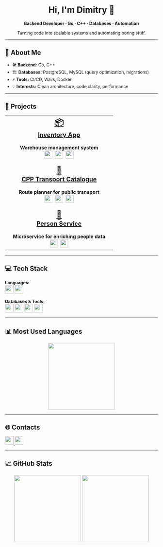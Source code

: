 <div align="center">
  <h1>Hi, I'm Dimitry 👋</h1>
  <p><b>Backend Developer · Go · C++ · Databases · Automation</b></p>
  <p>Turning code into scalable systems and automating boring stuff.</p>
</div>

---

## 🚀 About Me

- 🛠️ **Backend:** Go, C++
- 🏗️ **Databases:** PostgreSQL, MySQL (query optimization, migrations)
- ⚡ **Tools:** CI/CD, Wails, Docker
- 💡 **Interests:** Clean architecture, code clarity, performance

---

## 🚀 Projects

<div align="center">

<table>
  <tr>
    <td width="340" align="center" valign="top">
      <a href="https://github.com/k1lls3x/inventory-app" style="font-size:20px; font-weight:bold;">
        <span style="font-size:28px;">📦</span><br>
        <b>Inventory App</b>
      </a>
      <br><br>
      <b>Warehouse management system</b><br>
      <img src="https://img.shields.io/badge/Go-00ADD8?logo=go&logoColor=white&style=for-the-badge" height="26"/>&nbsp;
      <img src="https://img.shields.io/badge/PostgreSQL-316192?logo=postgresql&logoColor=white&style=for-the-badge" height="26"/>&nbsp;
      <img src="https://img.shields.io/badge/Wails-FF0000?style=for-the-badge" height="26"/>
    </td>
  </tr>
  <tr><td height="12"></td></tr>
  <tr>
    <td width="340" align="center" valign="top">
      <a href="https://github.com/k1lls3x/cpp-transport-catalogue" style="font-size:20px; font-weight:bold;">
        <span style="font-size:28px;">🚌</span><br>
        <b>CPP Transport Catalogue</b>
      </a>
      <br><br>
      <b>Route planner for public transport</b><br>
      <img src="https://img.shields.io/badge/C++-00599C?logo=c%2B%2B&logoColor=white&style=for-the-badge" height="26"/>&nbsp;
      <img src="https://img.shields.io/badge/JSON-000000?logo=json&logoColor=white&style=for-the-badge" height="26"/>&nbsp;
      <img src="https://img.shields.io/badge/SVG-ffb13b?style=for-the-badge" height="26"/>
    </td>
  </tr>
  <tr><td height="12"></td></tr>
  <tr>
    <td width="340" align="center" valign="top">
      <a href="https://github.com/k1lls3x/person-service" style="font-size:20px; font-weight:bold;">
        <span style="font-size:28px;">👤</span><br>
        <b>Person Service</b>
      </a>
      <br><br>
      <b>Microservice for enriching people data</b><br>
      <img src="https://img.shields.io/badge/Go-00ADD8?logo=go&logoColor=white&style=for-the-badge" height="26"/>&nbsp;
      <img src="https://img.shields.io/badge/PostgreSQL-316192?logo=postgresql&logoColor=white&style=for-the-badge" height="26"/>
    </td>
  </tr>
</table>
</div>

---

## 💻 Tech Stack

**Languages:**  
<img src="https://img.shields.io/badge/C++-00599C?logo=c%2B%2B&logoColor=white&style=for-the-badge" height="28"/>
<img src="https://img.shields.io/badge/Go-00ADD8?logo=go&logoColor=white&style=for-the-badge" height="28"/>

**Databases & Tools:**  
<img src="https://img.shields.io/badge/PostgreSQL-316192?logo=postgresql&logoColor=white&style=for-the-badge" height="28"/>
<img src="https://img.shields.io/badge/MySQL-4479A1?logo=mysql&logoColor=white&style=for-the-badge" height="28"/>
<img src="https://img.shields.io/badge/CMake-008FBA?logo=cmake&logoColor=white&style=for-the-badge" height="28"/>
<img src="https://img.shields.io/badge/CI/CD-blue?style=for-the-badge" height="28"/>

---

## 📊 Most Used Languages

<div align="center">
  <img src="https://github-readme-stats.vercel.app/api/top-langs/?username=k1lls3x&theme=catppuccin_mocha&hide_border=false&layout=compact&size_weight=2&count_weight=2" height="220"/>
</div>

---

## 🌐 Contacts

<p>
  <a href="mailto:takesxq77@gmail.com">
    <img src="https://img.shields.io/badge/Email-D14836?logo=gmail&logoColor=white&style=for-the-badge" height="28">
  </a>
  <a href="https://t.me/k1llasx">
    <img src="https://img.shields.io/badge/Telegram-2CA5E0?logo=telegram&logoColor=white&style=for-the-badge" height="28">
  </a>
</p>

---

## 📈 GitHub Stats

<p align="center">
  <img src="https://github-readme-stats.vercel.app/api?username=k1lls3x&theme=catppuccin_mocha&hide_border=true&include_all_commits=true&count_private=true" height="220"/>
  <img src="https://nirzak-streak-stats.vercel.app/?user=k1lls3x&theme=catppuccin_mocha&hide_border=true" height="220"/>
</p>

